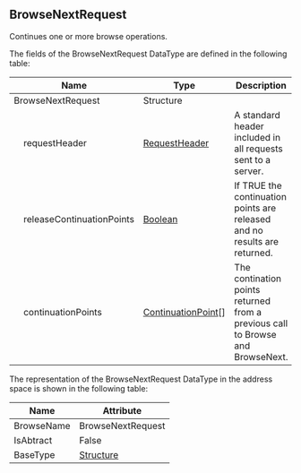 <!-- datatype -->
## BrowseNextRequest
Continues one or more browse operations.  
<!-- end of description -->
The fields of the BrowseNextRequest DataType are defined in the following table:  

|Name|Type|Description|
|---|---|---|
|BrowseNextRequest|Structure||
|&nbsp;&nbsp;&nbsp;&nbsp;requestHeader|[RequestHeader](../../../Part4/Services/RequestHeader/readme.md)|A standard header included in all requests sent to a server.|
|&nbsp;&nbsp;&nbsp;&nbsp;releaseContinuationPoints|[Boolean](../../../Part3/DataTypes/Boolean/readme.md)|If TRUE the continuation points are released and no results are returned.|
|&nbsp;&nbsp;&nbsp;&nbsp;continuationPoints|[ContinuationPoint](../../../Part4/DataTypes/ContinuationPoint/readme.md)[]|The contination points returned from a previous call to Browse and BrowseNext.|

The representation of the BrowseNextRequest DataType in the address space is shown in the following table:  

|Name|Attribute|
|---|---|
|BrowseName|BrowseNextRequest|
|IsAbtract|False|
|BaseType|[Structure](../../../Part3/DataTypes/Structure/readme.md)|

